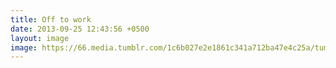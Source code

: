 ```yaml
---
title: Off to work
date: 2013-09-25 12:43:56 +0500
layout: image
image: https://66.media.tumblr.com/1c6b027e2e1861c341a712ba47e4c25a/tumblr_mto858zjuB1qa6o4ho1_640.jpg
---
```


